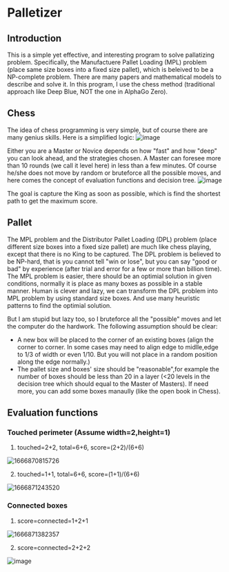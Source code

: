 # Palletizer

## Introduction
This is a simple yet effective, and interesting program  to solve pallatizing problem. Specifically, the Manufactuere Pallet Loading (MPL) problem (place same size boxes into a fixed size pallet), which is beleived to be a NP-complete problem. There are many papers and mathematical models to describe and solve it. In this program, I use the chess method (traditional approach like Deep Blue, NOT the one in AlphaGo Zero).

## Chess
The idea of chess programming is very simple, but of course there are many genius skills. Here is a simplified logic:
![image](https://user-images.githubusercontent.com/3295412/198256361-151a2ed6-6f7d-409b-89e6-bd5079f76bcd.png)

Either you are a Master or Novice depends on how "fast" and how "deep" you can look ahead, and the strategies chosen. A Master can foresee more than 10 rounds (we call it level here) in less than a few minutes. Of course he/she does not move by random or bruteforce all the possible moves, and here comes the concept of evaluation functions and decision tree. 
![image](https://user-images.githubusercontent.com/3295412/198264140-840cacc3-7457-4f58-a603-d65717ee9057.png)

The goal is capture the King as soon as possible, which is find the shortest path to get the maximum score.

## Pallet
The MPL problem and the Distributor Pallet Loading (DPL) problem (place different size boxes into a fixed size pallet) are much like chess playing, except that there is no King to be captured. The DPL problem is believed to be NP-hard, that is you cannot tell "win or lose", but you can say "good or bad" by experience (after trial and error for a few or more than billion time). The MPL problem is easier, there should be an optimial solution in given conditions, normally it is place as many boxes as possible in a stable manner. Human is clever and lazy, we can transform the DPL problem into MPL problem by using standard size boxes. And use many heuristic patterns to find the optimial solution.

But I am stupid but lazy too, so I bruteforce all the "possible" moves and let the computer do the hardwork. The following assumption should be clear:

- A new box will be placed to the corner of an existing boxes (align the corner to corner. In some cases may need to align edge to midlle,edge to 1/3 of width or even 1/10. But you will not place in a random position along the edge normally.)
- The pallet size and boxes' size should be "reasonable",for example the number of boxes should be less than 20 in a layer (<20 levels in the decision tree which should equal to the Master of Masters). If need more, you can add some boxes manaully (like the open book in Chess).

## Evaluation functions

### Touched perimeter (Assume width=2,height=1)
1. touched=2+2, total=6+6, score=(2+2)/(6+6)

![1666870815726](https://user-images.githubusercontent.com/3295412/198274984-75000732-200e-4439-bd6b-013321faaaf5.png)

2. touched=1+1, total=6+6, score=(1+1)/(6+6)


![1666871243520](https://user-images.githubusercontent.com/3295412/198276149-90fdef76-02fa-4c72-be3d-d9becc029d54.png)

### Connected boxes
1. score=connected=1+2+1


![1666871382357](https://user-images.githubusercontent.com/3295412/198276593-345c318e-37af-4c03-9e7b-2b7d78d66321.png)

2. score=connected=2+2+2


![image](https://user-images.githubusercontent.com/3295412/198276700-2051f183-3901-497e-8685-5760f3ea33c1.png)

